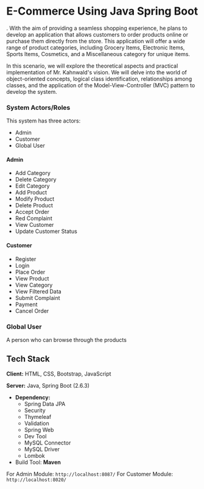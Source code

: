 
# E-Commerce Using Java Spring Boot

. With the aim of providing a seamless shopping experience, he plans to develop an application that allows customers to order products online or purchase them directly from the store. This application will offer a wide range of product categories, including Grocery Items, Electronic Items, Sports Items, Cosmetics, and a Miscellaneous category for unique items.

In this scenario, we will explore the theoretical aspects and practical implementation of Mr. Kahnwald's vision. We will delve into the world of object-oriented concepts, logical class identification, relationships among classes, and the application of the Model-View-Controller (MVC) pattern to develop the system.

### System Actors/Roles

This system has three actors:
* Admin
* Customer
* Global User

#### Admin
* Add Category
* Delete Category
* Edit Category
* Add Product
* Modify Product
* Delete Product
* Accept Order
* Red Complaint
* View Customer
* Update Customer Status

#### Customer
* Register
* Login
* Place Order
* View Product
* View Category
* View Filtered Data
* Submit Complaint
* Payment
* Cancel Order

### Global User
A person who can browse through the products
## Tech Stack

**Client:** HTML, CSS, Bootstrap, JavaScript

**Server:** Java, Spring Boot (2.6.3)
* **Dependency:**
    * Spring Data JPA
    * Security
    * Thymeleaf
    * Validation
    * Spring Web
    * Dev Tool
    * MySQL Connector
    * MySQL Driver
    * Lombok
* Build Tool: **Maven**


For Admin Module: `http://localhost:8087/`
For Customer Module: `http://localhost:8020/` 

